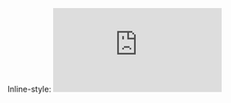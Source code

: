 
Inline-style: 
![alt text](https://github.com/ObiomaOnyekwere/Resume/blob/main/OBIOMA_ONYEKWERE.pdf "Logo Title Text 1")
